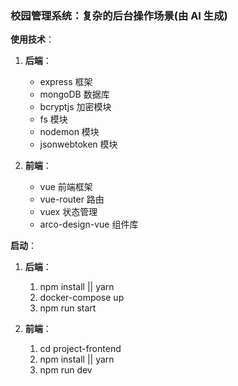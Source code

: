 ### 校园管理系统：复杂的后台操作场景(由 AI 生成)

**使用技术**：

1. **后端**：

   - express 框架
   - mongoDB 数据库
   - bcryptjs 加密模块
   - fs 模块
   - nodemon 模块
   - jsonwebtoken 模块

2. **前端**：
   - vue 前端框架
   - vue-router 路由
   - vuex 状态管理
   - arco-design-vue 组件库

**启动**：

1. **后端**：

   1. npm install || yarn
   2. docker-compose up
   3. npm run start

2. **前端**：
   1. cd project-frontend
   2. npm install || yarn
   3. npm run dev
